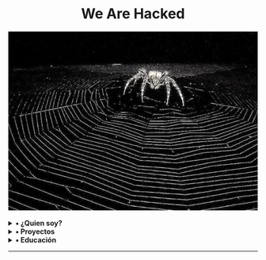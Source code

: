 <h1 align="center">We Are Hacked</h1>
<p align="center"><img src="https://github.com/valentinoleal/valentinoleal/blob/a288230dacc4767d413fc1477808352442011a24/2fe06f416252b59f8a3ecfa565d79f17.jpg"></p>


<details>
<summary><b>▪️ ¿Quien soy?</b></summary>


<table>
    <thead>
      <tr><th colspan=2>Soy Muffin o Valentino, como prefieras</th></tr>
    </thead>
    <tbody>
      <tr>
        <td align="center"><b>Pentester</b></td>
        <td align="center"><b> Programador</b></td>
      </tr>
      <tr align="center">
        <td><b><a href="#">Python</a></b> <br><b><a href="#">Metasploit</a></b><br><b><a href="#">Redes</a></b> <br><b><a href="#">Kali</a></b></td>
        <td><b><a href="#">Python</a></b> <br><b><a href="h#">MERN</a></b> <br><b><a href="#">C</a></b><br><b><a href="#">C++</a></b></td>
      </tr>
    </tbody>
  </table>


</details>

<details>
<summary><b>▪️ Proyectos</b></summary>

## Ciberseguridad

1. Los proyectos que tengo en mis repositorios serán destinados a educar y experimentar con aspectos de la ciberseguridad, con el objetivo de informar y aprender en comunidad. Algunos de mis proyectos son:
   * Kyo: Ransomware hecho en python (https://github.com/valentinoleal/Kyo) 
   * Xipy RFID Bruteforce: App destinada como herramienta de testeo en arquitecturas RFID/Controles de acceso NFC (Próximamente).
   * Lory Cookie Stealer: App destinada a la comprensión interna de un cookie stealer (Próximamente).

</details>



<details>
<summary><b>▪️ Educación</b></summary>

## Inspiración

Desde chico me ha gustado la ciberseguridad gracias a videojuegos como WatchDogs y fueron una grán inspiración a introducirme en el mundo de la programación y ciberseguridad.

### Escuela

En mi primer año de secundaria, elegí ir a una escuela técnica debido a que estaba orientada a mis objetivos como profesional y me sirvía el título de <b>Técnico en informática</b>

### Terceario

Actualmente tengo 17 años y no pienso seguir una carrera en una universisdad, debido a que quiero especializarme en temas concretos, de los cuales las ingenierias no aportan. Además, con mi título de técnico puedo dar clases en escuelas técnicas y certificarme internacionalmente con universidades extranjeras o empresas verificadas (CEH, ISO 27001, CISM,CISSP, etc)


</details>

-----

